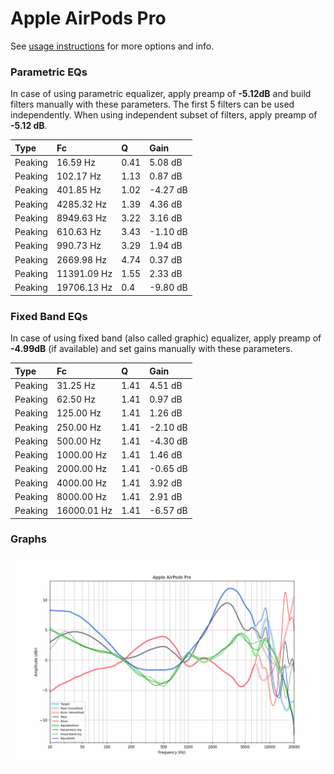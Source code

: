 # Apple AirPods Pro
See [usage instructions](https://github.com/jaakkopasanen/AutoEq#usage) for more options and info.

### Parametric EQs
In case of using parametric equalizer, apply preamp of **-5.12dB** and build filters manually
with these parameters. The first 5 filters can be used independently.
When using independent subset of filters, apply preamp of **-5.12 dB**.

| Type    | Fc          |    Q | Gain     |
|:--------|:------------|:-----|:---------|
| Peaking | 16.59 Hz    | 0.41 | 5.08 dB  |
| Peaking | 102.17 Hz   | 1.13 | 0.87 dB  |
| Peaking | 401.85 Hz   | 1.02 | -4.27 dB |
| Peaking | 4285.32 Hz  | 1.39 | 4.36 dB  |
| Peaking | 8949.63 Hz  | 3.22 | 3.16 dB  |
| Peaking | 610.63 Hz   | 3.43 | -1.10 dB |
| Peaking | 990.73 Hz   | 3.29 | 1.94 dB  |
| Peaking | 2669.98 Hz  | 4.74 | 0.37 dB  |
| Peaking | 11391.09 Hz | 1.55 | 2.33 dB  |
| Peaking | 19706.13 Hz | 0.4  | -9.80 dB |

### Fixed Band EQs
In case of using fixed band (also called graphic) equalizer, apply preamp of **-4.99dB**
(if available) and set gains manually with these parameters.

| Type    | Fc          |    Q | Gain     |
|:--------|:------------|:-----|:---------|
| Peaking | 31.25 Hz    | 1.41 | 4.51 dB  |
| Peaking | 62.50 Hz    | 1.41 | 0.97 dB  |
| Peaking | 125.00 Hz   | 1.41 | 1.26 dB  |
| Peaking | 250.00 Hz   | 1.41 | -2.10 dB |
| Peaking | 500.00 Hz   | 1.41 | -4.30 dB |
| Peaking | 1000.00 Hz  | 1.41 | 1.46 dB  |
| Peaking | 2000.00 Hz  | 1.41 | -0.65 dB |
| Peaking | 4000.00 Hz  | 1.41 | 3.92 dB  |
| Peaking | 8000.00 Hz  | 1.41 | 2.91 dB  |
| Peaking | 16000.01 Hz | 1.41 | -6.57 dB |

### Graphs
![](./Apple%20AirPods%20Pro.png)